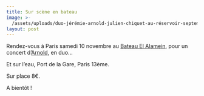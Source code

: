 ```yaml
---
title: Sur scène en bateau
image: >-
  /assets/uploads/duo-jérémie-arnold-julien-chiquet-au-réservoir-septembre-2018.jpg
layout: post
---
```


Rendez-vous à Paris samedi 10 novembre au [Bateau El Alamein](https://www.facebook.com/bateauelalamein/), pour un concert d’[Arnold](https://www.facebook.com/Arnold-318034885406/), en duo…

Et sur l’eau, Port de la Gare, Paris 13ème.

Sur place 8€.

A bientôt !
